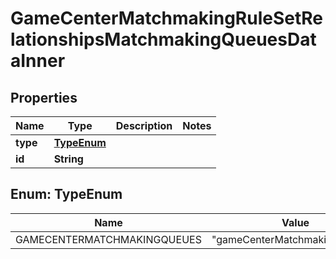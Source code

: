 

# GameCenterMatchmakingRuleSetRelationshipsMatchmakingQueuesDataInner


## Properties

| Name | Type | Description | Notes |
|------------ | ------------- | ------------- | -------------|
|**type** | [**TypeEnum**](#TypeEnum) |  |  |
|**id** | **String** |  |  |



## Enum: TypeEnum

| Name | Value |
|---- | -----|
| GAMECENTERMATCHMAKINGQUEUES | &quot;gameCenterMatchmakingQueues&quot; |



